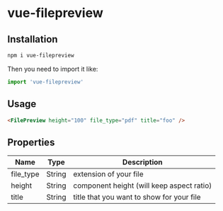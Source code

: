 # vue-filepreview

## Installation
```bash
npm i vue-filepreview
```
Then you need to import it like:
```js
import 'vue-filepreview'
```

## Usage
```html
<FilePreview height="100" file_type="pdf" title="foo" />
```

## Properties
| Name | Type | Description |
| --- | --- | --- |
| file_type | String | extension of your file | 
| height | String | component height (will keep aspect ratio) | 
| title | String | title that you want to show for your file | 
